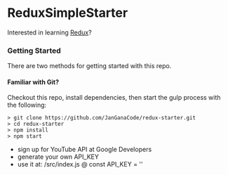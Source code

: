 # ReduxSimpleStarter

Interested in learning [Redux](https://www.udemy.com/react-redux/)?

### Getting Started

There are two methods for getting started with this repo.

#### Familiar with Git?
Checkout this repo, install dependencies, then start the gulp process with the following:

```
> git clone https://github.com/JanGanaCode/redux-starter.git
> cd redux-starter
> npm install
> npm start
```
* sign up for YouTube API at Google Developers 
* generate your own API_KEY
* use it at: /src/index.js @ const API_KEY = '<your YouTube API key>'
